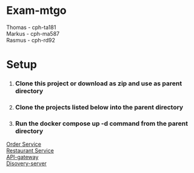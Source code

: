 # Exam-mtgo
Thomas - cph-ta181  
Markus - cph-ma587  
Rasmus - cph-rd92  

# Setup
1. ### Clone this project or download as zip and use as parent directory ### 

2. ### Clone the projects listed below into the parent directory ### 

3. ### Run the docker compose up -d command from the parent directory ### 


[Order Service](https://github.com/MRT-exam/exam-order-service)\
[Restaurant Service](https://github.com/MRT-exam/exam-restaurant-service)\
[API-gateway](https://github.com/MRT-exam/exam-api-gateway)\
[Disovery-server](https://github.com/MRT-exam/exam-discovery-server-2)
